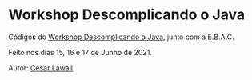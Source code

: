 # Workshop Descomplicando o Java
Códigos do [Workshop Descomplicando o Java](https://ebaconline.com.br/webinars/workshop-programming-2021-06-15-16-17), junto com a E.B.A.C.

Feito nos dias 15, 16 e 17 de Junho de 2021.

Autor:  [César Lawall](https://www.linkedin.com/in/cesarlawall/)
